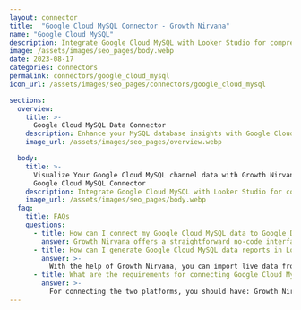 ```yaml
---
layout: connector
title:  "Google Cloud MySQL Connector - Growth Nirvana"
name: "Google Cloud MySQL"
description: Integrate Google Cloud MySQL with Looker Studio for comprehensive database analytics that guide your database management strategies.
image: /assets/images/seo_pages/body.webp
date: 2023-08-17
categories: connectors
permalink: connectors/google_cloud_mysql
icon_url: /assets/images/seo_pages/connectors/google_cloud_mysql

sections:
  overview:
    title: >-
      Google Cloud MySQL Data Connector
    description: Enhance your MySQL database insights with Google Cloud MySQL integration. Seamlessly merge MySQL database data from Google Cloud MySQL with Looker Studio's analytical prowess, unlocking insights that shape database performance, optimization strategies, and operational excellence.
    image_url: /assets/images/seo_pages/overview.webp

  body:
    title: >-
      Visualize Your Google Cloud MySQL channel data with Growth Nirvana's
      Google Cloud MySQL Connector
    description: Integrate Google Cloud MySQL with Looker Studio for comprehensive database analytics that guide your database management strategies.
    image_url: /assets/images/seo_pages/body.webp
  faq:
    title: FAQs
    questions:
      - title: How can I connect my Google Cloud MySQL data to Google Data Studio/Looker Studio?
        answer: Growth Nirvana offers a straightforward no-code interface to connect to Google Cloud MySQL data sources.
      - title: How can I generate Google Cloud MySQL data reports in Looker Studio?
        answer: >-
          With the help of Growth Nirvana, you can import live data from Google Cloud MySQL into Looker Studio. These data can be viewed in charts, tables, and dashboards to generate branded reports that can be shared instantly.
      - title: What are the requirements for connecting Google Cloud MySQL and Looker Studio?
        answer: >-
          For connecting the two platforms, you should have: Growth Nirvana Account and Google Cloud MySQL Ads Account
---
```

